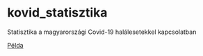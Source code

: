# kovid_statisztika
Statisztika a magyarországi Covid-19 halálesetekkel kapcsolatban


[Példa](https://www.homesys.tk/covid)
